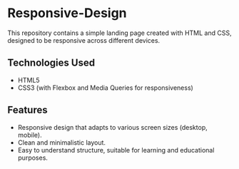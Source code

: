 # Responsive-Design
This repository contains a simple landing page created with HTML and CSS, designed to be responsive across different devices.

## Technologies Used
- HTML5
- CSS3 (with Flexbox and Media Queries for responsiveness)
  
## Features
- Responsive design that adapts to various screen sizes (desktop, mobile).
- Clean and minimalistic layout.
- Easy to understand structure, suitable for learning and educational purposes.


